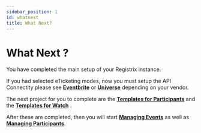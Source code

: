 ```yaml
---
sidebar_position: 1
id: whatnext
title: What Next?
---
```


# What Next ?

You have completed the main setup of your Registrix instance.

If you had selected eTicketing modes, now you must setup the API Connectity please see **[Eventbrite](/tutorial-participants/api-connect/eventbrite)** or **[Universe](/tutorial-participants/api-connect/universe)** depending on your vendor.

The next project for you to complete are the **[Templates for Participants](/tutorial-templates/participant/design)** and the **[Templates for Watch](/tutorial-templates/watch/design)** .

After these are completed, then you will start **[Managing Events](/tutorial-events/overview)** as well as **[Managing Participants](/tutorial-participants/managing-participants/overview)**.

